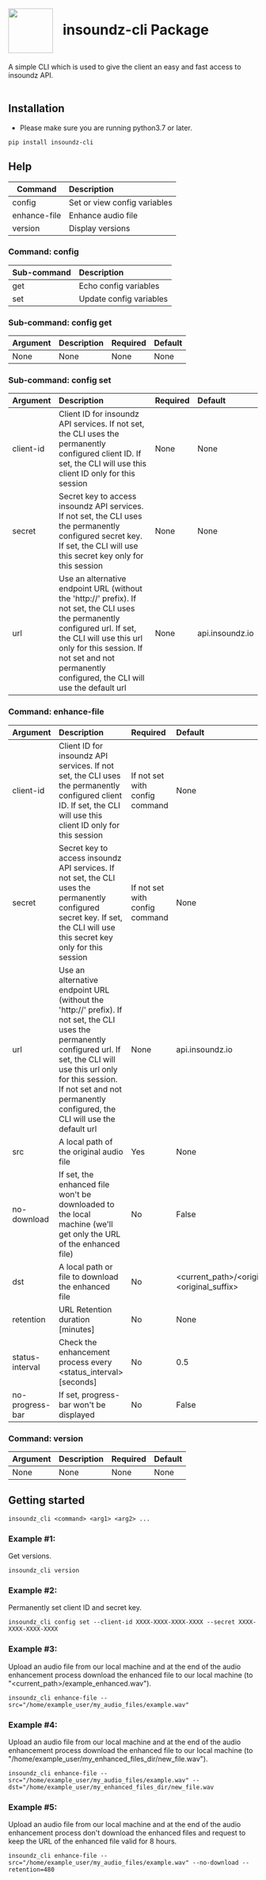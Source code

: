 <h1><img align="center" height="90" src="https://drive.google.com/uc?export=view&id=1b1DHDNsl_XGjtU_AK1QR9q_lSo3iLQ4x"> &nbsp; insoundz-cli Package</h1>
A simple CLI which is used to give the client an easy and fast access to insoundz API.
<br />
<br />

## Installation
- Please make sure you are running python3.7 or later.
```console
pip install insoundz-cli
```

## Help
| Command       | Description                  |
|---------------|:-----------------------------|
| config        | Set or view config variables |
| enhance-file  | Enhance audio file           |
| version       | Display versions             |

### Command: config

| Sub-command | Description             |
|-------------|:------------------------|
| get         | Echo config variables   |
| set         | Update config variables |

### Sub-command: config get

| Argument | Description | Required | Default |
|--------- |:------------|:---------|:--------|
| None     | None        | None     | None    |

### Sub-command: config set

| Argument  | Description | Required | Default |
|-----------|:------------|:---------|:--------|
| client-id | Client ID for insoundz API services. If not set, the CLI uses the permanently configured client ID. If set, the CLI will use this client ID only for this session | None | None |
| secret    | Secret key to access insoundz API services. If not set, the CLI uses the permanently configured secret key. If set, the CLI will use this secret key only for this session | None | None |
| url       | Use an alternative endpoint URL (without the 'http://' prefix). If not set, the CLI uses the permanently configured url. If set, the CLI will use this url only for this session. If not set and not permanently configured, the CLI will use the default url | None | api.insoundz.io |

### Command: enhance-file 

| Argument        | Description | Required | Default |
|-----------------|:------------|:---------|:--------|
| client-id       | Client ID for insoundz API services. If not set, the CLI uses the permanently configured client ID. If set, the CLI will use this client ID only for this session | If not set with config command | None |
| secret          | Secret key to access insoundz API services. If not set, the CLI uses the permanently configured secret key. If set, the CLI will use this secret key only for this session | If not set with config command | None |
| url             | Use an alternative endpoint URL (without the 'http://' prefix). If not set, the CLI uses the permanently configured url. If set, the CLI will use this url only for this session. If not set and not permanently configured, the CLI will use the default url | None | api.insoundz.io |
| src             | A local path of the original audio file | Yes | None |
| no-download     | If set, the enhanced file won't be downloaded to the local machine (we'll get only the URL of the enhanced file) | No | False|
| dst             | A local path or file to download the enhanced file | No | <current_path>/<original_filename>_enhanced.<original_suffix> |
| retention       | URL Retention duration [minutes] | No | None |
| status-interval | Check the enhancement process every <status_interval> [seconds] | No | 0.5 |
| no-progress-bar | If set, progress-bar won't be displayed | No | False |

### Command: version 

| Argument | Description | Required | Default |
|----------|:------------|:---------|:--------|
| None     | None        | None     | None    |

## Getting started
```console
insoundz_cli <command> <arg1> <arg2> ...
```

### Example #1:
Get versions.
```console
insoundz_cli version
```

### Example #2:
Permanently set client ID and secret key.
```console
insoundz_cli config set --client-id XXXX-XXXX-XXXX-XXXX --secret XXXX-XXXX-XXXX-XXXX
```

### Example #3:
Upload an audio file from our local machine and at the end of the audio enhancement process download the enhanced file to our local machine (to "<current_path>/example_enhanced.wav").
```console
insoundz_cli enhance-file --src="/home/example_user/my_audio_files/example.wav"
```

### Example #4:
Upload an audio file from our local machine and at the end of the audio enhancement process download the enhanced file to our local machine (to "/home/example_user/my_enhanced_files_dir/new_file.wav").
```console
insoundz_cli enhance-file --src="/home/example_user/my_audio_files/example.wav" --dst="/home/example_user/my_enhanced_files_dir/new_file.wav
```

### Example #5:
Upload an audio file from our local machine and at the end of the audio enhancement process don't download the enhanced files and request to keep the URL of the enhanced file valid for 8 hours.
```console
insoundz_cli enhance-file --src="/home/example_user/my_audio_files/example.wav" --no-download --retention=480
```
